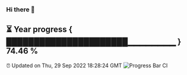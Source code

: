 ### Hi there 👋
⏳ Year progress { ██████████████████████▁▁▁▁▁▁▁▁ } 74.46 %
---
⏰ Updated on Thu, 29 Sep 2022 18:28:24 GMT
![Progress Bar CI](https://github.com/liununu/liununu/workflows/Progress%20Bar%20CI/badge.svg)
